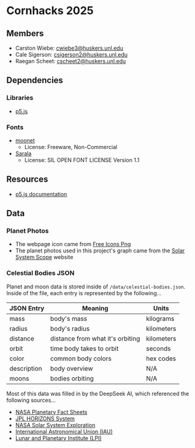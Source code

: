 # Cornhacks 2025

## Members

- Carston Wiebe: cwiebe3@huskers.unl.edu
- Cale Sigerson: csigerson2@huskers.unl.edu
- Raegan Scheet: cscheet2@huskers.unl.edu

## Dependencies

### Libraries

- [p5.js](https://p5js.org)

### Fonts

- [moonet](https://www.fontspace.com/moonet-font-f119921)
  - License: Freeware, Non-Commercial
- [Sarala](https://fonts.google.com/specimen/Sarala)
  - License: SIL OPEN FONT LICENSE Version 1.1

## Resources

- [p5.js documentation](https://p5js.org/reference/)

## Data

### Planet Photos
- The webpage icon came from [Free Icons Png](https://www.freeiconspng.com/img/44668)
- The planet photos used in this project's graph came from the [Solar System Scope](https://www.solarsystemscope.com/textures/) website

### Celestial Bodies JSON
Planet and moon data is stored inside of  `/data/celestial-bodies.json`. Inside of the file, each entry is represented by the following...

| JSON Entry  | Meaning                          | Units      |
|-------------|----------------------------------|------------|
| mass        | body's mass                      | kilograms  |
| radius      | body's radius                    | kilometers |
| distance    | distance from what it's orbiting | kilometers |
| orbit       | time body takes to orbit         | seconds    |
| color       | common body colors               | hex codes  |
| description | body overview                    | N/A        |
| moons       | bodies orbiting                  | N/A        |

Most of this data was filled in by the DeepSeek AI, which referenced the following sources...

- [NASA Planetary Fact Sheets](https://nssdc.gsfc.nasa.gov/planetary/factsheet/)
- [JPL HORIZONS System](https://ssd.jpl.nasa.gov/horizons/)
- [NASA Solar System Exploration](https://solarsystem.nasa.gov/)
- [International Astronomical Union (IAU)](https://www.iau.org/)
- [Lunar and Planetary Institute (LPI)](https://www.lpi.usra.edu/)
